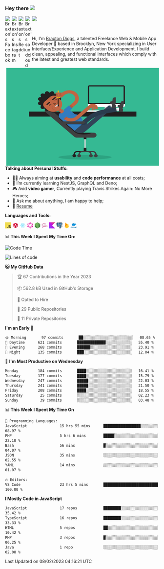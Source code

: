 ### Hey there <img src="https://media.giphy.com/media/hvRJCLFzcasrR4ia7z/giphy.gif" width="25">
<a href="https://www.facebook.com/BiggDiggz">
  <img align="left" alt="Braxton's Facebook" width="22px" src="https://cdn.jsdelivr.net/npm/simple-icons@v3/icons/facebook.svg" />
</a>
<a href="http://instagram.com/biggdiggz">
  <img align="left" alt="Braxton's Instagram" width="22px" src="https://cdn.jsdelivr.net/npm/simple-icons@v3/icons/instagram.svg" />
</a>
<a href="https://reddit.com/user/BiggDiggz/">
  <img align="left" alt="Braxton's Reddit" width="22px" src="https://cdn.jsdelivr.net/npm/simple-icons@v3/icons/reddit.svg" />
</a>
<a href="https://soundcloud.com/braxton-diggs">
  <img align="left" alt="Braxton's soundcloud" width="22px" src="https://cdn.jsdelivr.net/npm/simple-icons@v3/icons/soundcloud.svg" />
</a>

![](https://visitor-badge.glitch.me/badge?page_id=braxtondiggs.braxtondiggs)

<br />

Hi, I'm [Braxton Diggs](https://braxtondiggs.com/), a talented Freelance Web & Mobile App Developer 🚀 based in Brooklyn, New York specializing in User Interface/Experience and Application Development. I build clean, appealing, and functional interfaces which comply with the latest and greatest web standards.

  <img align="right" alt="GIF" src="https://github.com/braxtondiggs/braxtondiggs/blob/master/coder.gif?raw=true" width="500" height="320" />
  
**Talking about Personal Stuffs:**

- 🧑‍💻 Always aiming at **usability** and **code performance** at all costs;
- 🌱 I’m currently learning NestJS, GraphQL and Deno;
- 🎮 Avid **video gamer**, Currently playing Travis Strikes Again: No More Heroes;
- 💬 Ask me about anything, I am happy to help;
- 📝 [Resume](https://braxtondiggs.com/assets/resume/braxton-diggs.pdf)

**Languages and Tools:**  

<code><img height="20" src="https://raw.githubusercontent.com/github/explore/80688e429a7d4ef2fca1e82350fe8e3517d3494d/topics/javascript/javascript.png"></code>
<code><img height="20" src="https://raw.githubusercontent.com/github/explore/80688e429a7d4ef2fca1e82350fe8e3517d3494d/topics/angular/angular.png"></code>
<code><img height="20" src="https://raw.githubusercontent.com/github/explore/80688e429a7d4ef2fca1e82350fe8e3517d3494d/topics/react/react.png"></code>
<code><img height="20" src="https://raw.githubusercontent.com/github/explore/5c058a388828bb5fde0bcafd4bc867b5bb3f26f3/topics/graphql/graphql.png"></code>
<code><img height="20" src="https://raw.githubusercontent.com/github/explore/80688e429a7d4ef2fca1e82350fe8e3517d3494d/topics/nodejs/nodejs.png"></code>
<code><img height="20" src="https://raw.githubusercontent.com/github/explore/80688e429a7d4ef2fca1e82350fe8e3517d3494d/topics/sass/sass.png"></code>
<code><img height="20" src="https://raw.githubusercontent.com/github/explore/80688e429a7d4ef2fca1e82350fe8e3517d3494d/topics/kotlin/kotlin.png"></code>
<code><img height="20" src="https://raw.githubusercontent.com/github/explore/80688e429a7d4ef2fca1e82350fe8e3517d3494d/topics/postgresql/postgresql.png"></code>
<code><img height="20" src="https://raw.githubusercontent.com/github/explore/80688e429a7d4ef2fca1e82350fe8e3517d3494d/topics/firebase/firebase.png"></code>
<code><img height="20" src="https://raw.githubusercontent.com/github/explore/80688e429a7d4ef2fca1e82350fe8e3517d3494d/topics/docker/docker.png"></code>

📊 **This Week I Spent My Time On:**
<!--START_SECTION:waka-->
![Code Time](http://img.shields.io/badge/Code%20Time-5%2C178%20hrs%2024%20mins-blue)

![Lines of code](https://img.shields.io/badge/From%20Hello%20World%20I%27ve%20Written-1%20Million%20lines%20of%20code-blue)

**🐱 My GitHub Data** 

> 🏆 67 Contributions in the Year 2023
 > 
> 📦 562.8 kB Used in GitHub's Storage 
 > 
> 💼 Opted to Hire
 > 
> 📜 29 Public Repositories 
 > 
> 🔑 11 Private Repositories  
 > 
**I'm an Early 🐤** 

```text
🌞 Morning       97 commits       ██░░░░░░░░░░░░░░░░░░░░░░░   08.65 % 
🌆 Daytime      621 commits       █████████████░░░░░░░░░░░░   55.40 % 
🌃 Evening      268 commits       ██████░░░░░░░░░░░░░░░░░░░   23.91 % 
🌙 Night        135 commits       ███░░░░░░░░░░░░░░░░░░░░░░   12.04 % 

```
📅 **I'm Most Productive on Wednesday** 

```text
Monday         184 commits       ████░░░░░░░░░░░░░░░░░░░░░   16.41 % 
Tuesday        177 commits       ████░░░░░░░░░░░░░░░░░░░░░   15.79 % 
Wednesday      247 commits       █████░░░░░░░░░░░░░░░░░░░░   22.03 % 
Thursday       241 commits       █████░░░░░░░░░░░░░░░░░░░░   21.50 % 
Friday         208 commits       ████░░░░░░░░░░░░░░░░░░░░░   18.55 % 
Saturday        25 commits       ░░░░░░░░░░░░░░░░░░░░░░░░░   02.23 % 
Sunday          39 commits       ░░░░░░░░░░░░░░░░░░░░░░░░░   03.48 % 

```


📊 **This Week I Spent My Time On** 

```text
💬 Programming Languages: 
JavaScript               15 hrs 55 mins      █████████████████░░░░░░░░   68.97 % 
PHP                      5 hrs 6 mins        █████░░░░░░░░░░░░░░░░░░░░   22.10 % 
Bash                     56 mins             █░░░░░░░░░░░░░░░░░░░░░░░░   04.07 % 
JSON                     35 mins             ░░░░░░░░░░░░░░░░░░░░░░░░░   02.55 % 
YAML                     14 mins             ░░░░░░░░░░░░░░░░░░░░░░░░░   01.07 % 

🔥 Editors: 
VS Code                  23 hrs 5 mins       █████████████████████████   100.00 % 

```

**I Mostly Code in JavaScript** 

```text
JavaScript               17 repos            ████████░░░░░░░░░░░░░░░░░   35.42 % 
TypeScript               16 repos            ████████░░░░░░░░░░░░░░░░░   33.33 % 
HTML                     5 repos             ██░░░░░░░░░░░░░░░░░░░░░░░   10.42 % 
PHP                      3 repos             █░░░░░░░░░░░░░░░░░░░░░░░░   06.25 % 
Java                     1 repo              ░░░░░░░░░░░░░░░░░░░░░░░░░   02.08 % 

```



 Last Updated on 08/02/2023 04:16:21 UTC
<!--END_SECTION:waka-->
